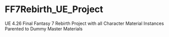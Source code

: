 # FF7Rebirth_UE_Project
 UE 4.26 Final Fantasy 7 Rebirth Project with all Character Material Instances Parented to Dummy Master Materials
